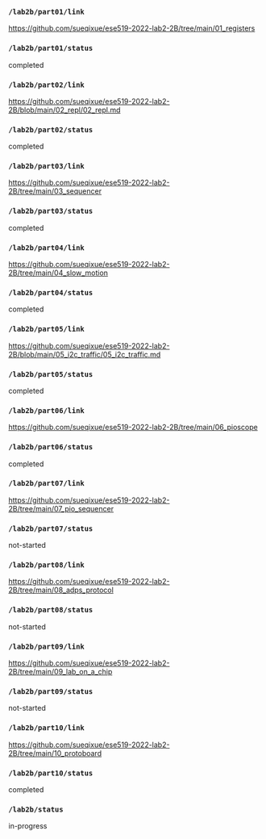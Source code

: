 ### `/lab2b/part01/link`
https://github.com/sueqixue/ese519-2022-lab2-2B/tree/main/01_registers
### `/lab2b/part01/status`
completed
### `/lab2b/part02/link`
https://github.com/sueqixue/ese519-2022-lab2-2B/blob/main/02_repl/02_repl.md
### `/lab2b/part02/status`
completed
### `/lab2b/part03/link`
https://github.com/sueqixue/ese519-2022-lab2-2B/tree/main/03_sequencer
### `/lab2b/part03/status`
completed
### `/lab2b/part04/link`
https://github.com/sueqixue/ese519-2022-lab2-2B/tree/main/04_slow_motion
### `/lab2b/part04/status`
completed
### `/lab2b/part05/link`
https://github.com/sueqixue/ese519-2022-lab2-2B/blob/main/05_i2c_traffic/05_i2c_traffic.md
### `/lab2b/part05/status`
completed
### `/lab2b/part06/link`
https://github.com/sueqixue/ese519-2022-lab2-2B/tree/main/06_pioscope
### `/lab2b/part06/status`
completed
### `/lab2b/part07/link`
https://github.com/sueqixue/ese519-2022-lab2-2B/tree/main/07_pio_sequencer
### `/lab2b/part07/status`
not-started
### `/lab2b/part08/link`
https://github.com/sueqixue/ese519-2022-lab2-2B/tree/main/08_adps_protocol
### `/lab2b/part08/status`
not-started
### `/lab2b/part09/link`
https://github.com/sueqixue/ese519-2022-lab2-2B/tree/main/09_lab_on_a_chip
### `/lab2b/part09/status`
not-started
### `/lab2b/part10/link`
https://github.com/sueqixue/ese519-2022-lab2-2B/tree/main/10_protoboard
### `/lab2b/part10/status`
completed
### `/lab2b/status`
in-progress
